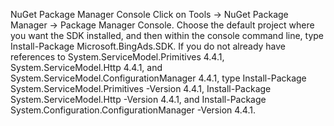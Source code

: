 NuGet Package Manager Console
Click on Tools -> NuGet Package Manager -> Package Manager Console.
Choose the default project where you want the SDK installed, and then within the console command line, type Install-Package Microsoft.BingAds.SDK.
If you do not already have references to System.ServiceModel.Primitives 4.4.1, System.ServiceModel.Http 4.4.1, and System.ServiceModel.ConfigurationManager 4.4.1, type Install-Package System.ServiceModel.Primitives -Version 4.4.1, Install-Package System.ServiceModel.Http -Version 4.4.1, and Install-Package System.Configuration.ConfigurationManager -Version 4.4.1.